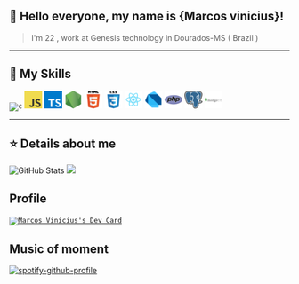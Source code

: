 ## 💜 Hello everyone, my name is <strong>{Marcos vinicius}!</strong>

> I'm 22 , work at Genesis technology in Dourados-MS ( Brazil )


----

## 🚀 My Skills

<code><img height="32" src="https://cdn.iconscout.com/icon/free/png-512/c-programming-569564.png" alt="c"/></code>
<code><img height="32" src="https://raw.githubusercontent.com/github/explore/80688e429a7d4ef2fca1e82350fe8e3517d3494d/topics/javascript/javascript.png" alt="Javascript"/></code>
<code><img height="32" src="https://raw.githubusercontent.com/github/explore/80688e429a7d4ef2fca1e82350fe8e3517d3494d/topics/typescript/typescript.png" alt="Typescript"/></code>
<code><img height="32" src="https://raw.githubusercontent.com/github/explore/80688e429a7d4ef2fca1e82350fe8e3517d3494d/topics/nodejs/nodejs.png" alt="Nodejs"/></code>
<code><img height="32" src="https://raw.githubusercontent.com/github/explore/80688e429a7d4ef2fca1e82350fe8e3517d3494d/topics/html/html.png" alt="HTML5"/></code>
<code><img height="32" src="https://raw.githubusercontent.com/github/explore/80688e429a7d4ef2fca1e82350fe8e3517d3494d/topics/css/css.png" alt="CSS"/></code>
<code><img height="32" src="https://raw.githubusercontent.com/github/explore/80688e429a7d4ef2fca1e82350fe8e3517d3494d/topics/react/react.png" alt="React"/></code>
<code><img height="32" src="https://raw.githubusercontent.com/github/explore/80688e429a7d4ef2fca1e82350fe8e3517d3494d/topics/dart/dart.png" alt="Dart"/></code>
<code><img height="32" src="https://raw.githubusercontent.com/github/explore/80688e429a7d4ef2fca1e82350fe8e3517d3494d/topics/php/php.png" alt="PHP"/></code>
<code><img height="32" src="https://raw.githubusercontent.com/github/explore/80688e429a7d4ef2fca1e82350fe8e3517d3494d/topics/postgresql/postgresql.png" alt="PostegreSQL"/></code>
<code><img height="32" src="https://raw.githubusercontent.com/github/explore/80688e429a7d4ef2fca1e82350fe8e3517d3494d/topics/mongodb/mongodb.png" alt="MongoDB"/></code>

---

## ⭐ Details about me
![GitHub Stats](https://github-readme-stats.vercel.app/api?username=devmarcosv&show_icons=true)
 <img height="180em" src="https://github-readme-stats.vercel.app/api/top-langs/?username=devmarcosv&layout=compact&langs_count=7"/>

## Profile
<code><a href="https://app.daily.dev/vin1_"><img src="https://api.daily.dev/devcards/2b8ed1e1c3854d5fa3f84b07ca451378.png?r=f3e" width="400" alt="Marcos Vinicius's Dev Card"/></a></code>

## Music of moment
[![spotify-github-profile](https://spotify-github-profile.vercel.app/api/view?uid=31ul5kswylvv5so3hw4ofxixaity&cover_image=true&theme=default)](https://spotify-github-profile.vercel.app/api/view?uid=31ul5kswylvv5so3hw4ofxixaity&redirect=true)
